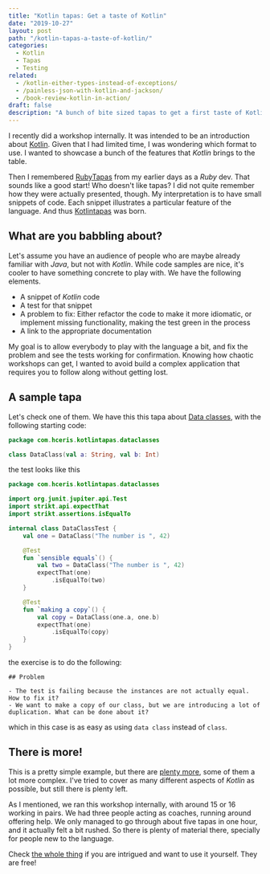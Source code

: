 ```yaml
---
title: "Kotlin tapas: Get a taste of Kotlin"
date: "2019-10-27"
layout: post
path: "/kotlin-tapas-a-taste-of-kotlin/"
categories:
  - Kotlin
  - Tapas
  - Testing
related:
  - /kotlin-either-types-instead-of-exceptions/
  - /painless-json-with-kotlin-and-jackson/
  - /book-review-kotlin-in-action/
draft: false
description: "A bunch of bite sized tapas to get a first taste of Kotlin"
---
```


I recently did a workshop internally. It was intended to be an introduction about [Kotlin](https://kotlinlang.org). Given that I had limited time, I was wondering which format to use. I wanted to showcase a bunch of the features that _Kotlin_ brings to the table.

Then I remembered [RubyTapas](https://www.rubytapas.com/) from my earlier days as a _Ruby_ dev. That sounds like a good start! Who doesn't like tapas? I did not quite remember how they were actually presented, though. My interpretation is to have small snippets of code. Each snippet illustrates a particular feature of the language. And thus [Kotlintapas](https://github.com/sirech/kotlintapas) was born.

<!--more-->

## What are you babbling about?

Let's assume you have an audience of people who are maybe already familiar with _Java_, but not with _Kotlin_. While code samples are nice, it's cooler to have something concrete to play with. We have the following elements.

- A snippet of _Kotlin_ code 
- A test for that snippet
- A problem to fix: Either refactor the code to make it more idiomatic, or implement missing functionality, making the test green in the process
- A link to the appropriate documentation

My goal is to allow everybody to play with the language a bit, and fix the problem and see the tests working for confirmation. Knowing how chaotic workshops can get, I wanted to avoid build a complex application that requires you to follow along without getting lost.

## A sample tapa

Let's check one of them. We have this this tapa about [Data classes](https://kotlinlang.org/docs/reference/data-classes.html), with the following starting code:

```kotlin
package com.hceris.kotlintapas.dataclasses

class DataClass(val a: String, val b: Int)
```

the test looks like this

```kotlin
package com.hceris.kotlintapas.dataclasses

import org.junit.jupiter.api.Test
import strikt.api.expectThat
import strikt.assertions.isEqualTo

internal class DataClassTest {
    val one = DataClass("The number is ", 42)

    @Test
    fun `sensible equals`() {
        val two = DataClass("The number is ", 42)
        expectThat(one)
            .isEqualTo(two)
    }

    @Test
    fun `making a copy`() {
        val copy = DataClass(one.a, one.b)
        expectThat(one)
            .isEqualTo(copy)
    }
}
```

the exercise is to do the following:


```
## Problem

- The test is failing because the instances are not actually equal. How to fix it?
- We want to make a copy of our class, but we are introducing a lot of duplication. What can be done about it?
```

which in this case is as easy as using `data class` instead of `class`.


## There is more!

This is a pretty simple example, but there are [plenty more](https://github.com/sirech/kotlintapas#list-of-exercises), some of them a lot more complex. I've tried to cover as many different aspects of _Kotlin_ as possible, but still there is plenty left.

As I mentioned, we ran this workshop internally, with around 15 or 16 working in pairs. We had three people acting as coaches, running around offering help. We only managed to go through about five tapas in one hour, and it actually felt a bit rushed. So there is plenty of material there, specially for people new to the language.

Check [the whole thing](https://github.com/sirech/kotlintapas) if you are intrigued and want to use it yourself. They are free!

